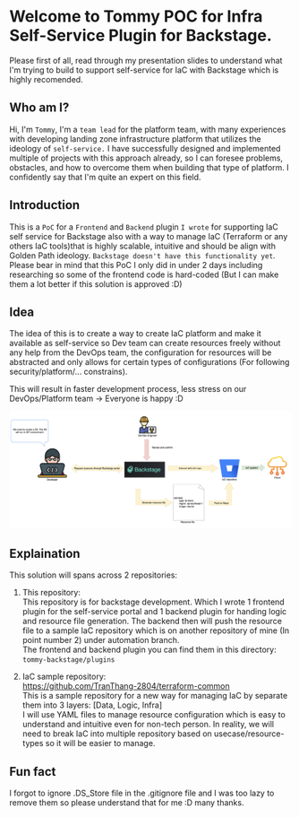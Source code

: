 # Welcome to Tommy POC for Infra Self-Service Plugin for Backstage.

Please first of all, read through my presentation slides to understand what I'm trying to build to support self-service for IaC with Backstage which is highly
recomended.

## Who am I?
Hi, I'm ```Tommy```, I'm a ```team lead``` for the platform team, with many experiences with developing landing zone infrastructure platform that utilizes the ideology of ```self-service.``` I have successfully designed and implemented multiple of projects with this approach already, so I can foresee problems,
obstacles, and how to overcome them when building that type of platform. I confidently say that I'm quite an expert on this field.

## Introduction
This is a ```PoC``` for a ```Frontend``` and ```Backend``` plugin ```I wrote``` for supporting IaC self service for Backstage also with a way to manage IaC (Terraform or any others IaC tools)that is highly scalable, intuitive and should be align with Golden Path ideology. ```Backstage doesn't have this functionality yet```. Please bear in mind that this PoC I 
only did in under 2 days including researching so some of the frontend code is hard-coded (But I can make them a lot better if this solution is approved :D)

## Idea
The idea of this is to create a way to create IaC platform and make it available as self-service so Dev team can create resources freely without any help from the
DevOps team, the configuration for resources will be abstracted and only allows for certain types of configurations (For following security/platform/... constrains).

This will result in faster development process, less stress on our DevOps/Platform team -> Everyone is happy :D

![Overview Diagram](./images/Overview_Diagram.png)

## Explaination
This solution will spans across 2 repositories: 
1. This repository:<br>
This repository is for backstage development. Which I wrote 1 frontend plugin for the self-service portal and 1 backend plugin for handing logic and resource file
generation. The backend then will push the resource file to a sample IaC repository which is on another repository of mine (In point number 2) under automation branch.<br>
The frontend and backend plugin you can find them in this directory: ```tommy-backstage/plugins```

2. IaC sample repository:<br>
https://github.com/TranThang-2804/terraform-common<br>
This is a sample repository for a new way for managing IaC by separate them into 3 layers: [Data, Logic, Infra]<br>
I will use YAML files to manage resource configuration which is easy to understand and intuitive even for non-tech person. In reality, we will need to break IaC 
into multiple repository based on usecase/resource-types so it will be easier to manage.

## Fun fact
I forgot to ignore .DS_Store file in the .gitignore file and I was too lazy to remove them so please understand that for me :D many thanks.
